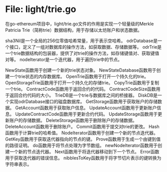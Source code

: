 # File: light/trie.go

在go-ethereum项目中，light/trie.go文件的作用是实现一个轻量级的Merkle Patricia Trie（简称trie）数据结构，用于存储以太坊账户和状态数据。

sha3Nil是一个全局的256位零值哈希常量，用于表示空哈希。
odrDatabase是一个接口，定义了一组对数据库的操作方法，如获取数据、存储数据等。
odrTrie是一个trie数据结构的包装器，提供了对trie的操作方法，如存储键值对、获取键值对等。
nodeIterator是一个迭代器，用于遍历trie中的节点。

NewState函数用于创建一个新的trie状态对象。
NewStateDatabase函数用于创建一个trie状态的内存数据库。
OpenTrie函数用于打开一个持久化的trie。
OpenStorageTrie函数用于打开一个持久化的存储trie。
CopyTrie函数用于复制一个trie。
ContractCode函数用于返回合约的代码。
ContractCodeSize函数用于返回合约代码的大小。
TrieDB是一个trie与数据库之间的桥接器。
DiskDB是一个实现odrDatabase接口的磁盘数据库。
GetStorage函数用于获取账户的存储数据。
GetAccount函数用于获取账户信息。
UpdateAccount函数用于更新账户信息。
UpdateContractCode函数用于更新合约代码。
UpdateStorage函数用于更新账户的存储数据。
DeleteStorage函数用于删除账户的存储数据。
DeleteAccount函数用于删除账户。
Commit函数用于提交对trie的更改。
Hash函数用于计算trie的哈希值。
NodeIterator函数用于创建一个新的节点迭代器。
GetKey函数用于获取迭代器指向的节点的键。
Prove函数用于生成一个由键到值的路径证明。
do函数用于将节点处理为字节数组。
newNodeIterator函数用于创建一个新的节点迭代器。
Next函数用于将迭代器移动到下一个节点。
Error函数用于获取迭代器的错误信息。
nibblesToKey函数用于将字节切片表示的键转换为字符串表示。

